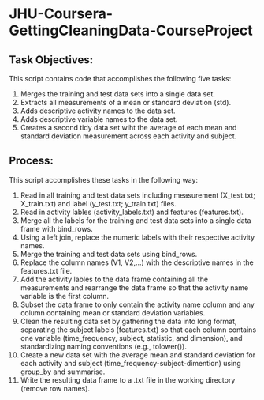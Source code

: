 # JHU-Coursera-GettingCleaningData-CourseProject
## Task Objectives:
This script contains code that accomplishes the following five tasks:
1. Merges the training and test data sets into a single data set.
2. Extracts all measurements of a mean or standard deviation (std). 
3. Adds descriptive activity names to the data set.
4. Adds descriptive variable names to the data set.
5. Creates a second tidy data set wiht the average of each mean and standard deviation measurement across each activity and subject.

## Process:
This script accomplishes these tasks in the following way:
1. Read in all training and test data sets including measurement (X_test.txt; X_train.txt) and label (y_test.txt; y_train.txt) files.
2. Read in activity lables (activity_labels.txt) and features (features.txt).
3. Merge all the labels for the training and test data sets into a single data frame with bind_rows.
4. Using a left join, replace the numeric labels with their respective activity names.
5. Merge the training and test data sets using bind_rows.
6. Replace the column names (V1, V2,...) with the descriptive names in the features.txt file.
7. Add the activity lables to the data frame containing all the measurements and rearrange the data frame so that the activity name variable is the first column.
8. Subset the data frame to only contain the activity name column and any column containing mean or standard deviation variables.
9. Clean the resulting data set by gathering the data into long format, separating the subject labels (features.txt) so that each column contains one variable (time_frequency, subject, statistic, and dimension), and standardizing naming conventions (e.g., tolower()).
10. Create a new data set with the average mean and standard deviation for each activity and subject (time_frequency-subject-dimention) using group_by and summarise.
11. Write the resulting data frame to a .txt file in the working directory (remove row names).
